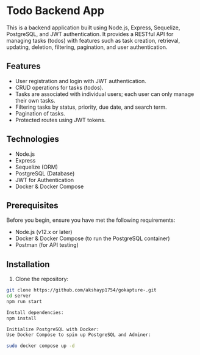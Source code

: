 # Todo Backend App

This is a backend application built using Node.js, Express, Sequelize, PostgreSQL, and JWT authentication. It provides a RESTful API for managing tasks (todos) with features such as task creation, retrieval, updating, deletion, filtering, pagination, and user authentication.

## Features

- User registration and login with JWT authentication.
- CRUD operations for tasks (todos).
- Tasks are associated with individual users; each user can only manage their own tasks.
- Filtering tasks by status, priority, due date, and search term.
- Pagination of tasks.
- Protected routes using JWT tokens.

## Technologies

- Node.js
- Express
- Sequelize (ORM)
- PostgreSQL (Database)
- JWT for Authentication
- Docker & Docker Compose

## Prerequisites

Before you begin, ensure you have met the following requirements:

- Node.js (v12.x or later)
- Docker & Docker Compose (to run the PostgreSQL container)
- Postman (for API testing)

## Installation

1. Clone the repository:

```bash
git clone https://github.com/akshayp1754/gokapture-.git
cd server
npm run start

Install dependencies:
npm install

Initialize PostgreSQL with Docker:
Use Docker Compose to spin up PostgreSQL and Adminer:

sudo docker compose up -d

